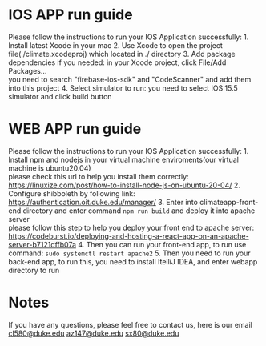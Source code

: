 # IOS APP run guide
Please follow the instructions to run your IOS Application successfully:
    1. Install latest Xcode in your mac
    2. Use Xcode to open the project file(./climate.xcodeproj) which located in ./ directory
    3. Add package dependencies if you needed: in your Xcode project, click File/Add Packages...  
    you need to search "firebase-ios-sdk" and "CodeScanner" and add them into this project
    4. Select simulator to run: you need to select IOS 15.5 simulator and click build button

# WEB APP run guide
Please follow the instructions to run your IOS Application successfully:
    1. Install npm and nodejs in your virtual machine enviroments(our virtual machine is ubuntu20.04)  
    please check this url to help you install them correctly: https://linuxize.com/post/how-to-install-node-js-on-ubuntu-20-04/
    2. Configure shibboleth by following link: https://authentication.oit.duke.edu/manager/
    3. Enter into climateapp-front-end directory and enter command `npm run build` and deploy it into apache server  
    please follow this step to help you deploy your front end to apache server: https://codeburst.io/deploying-and-hosting-a-react-app-on-an-apache-server-b7121dffb07a
    4. Then you can run your front-end app, to run use command: `sudo systemctl restart apache2`
    5. Then you need to run your back-end app, to run this, you need to install ItelliJ IDEA, and enter webapp directory to run 

#  Notes
If you have any questions, please feel free to contact us, here is our email
    cl580@duke.edu  az147@duke.edu  sx80@duke.edu
